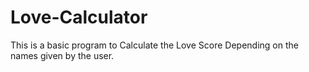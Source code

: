 # Love-Calculator
This is a basic program to Calculate the Love Score Depending on the names given by the user.
